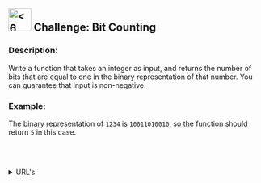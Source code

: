 <h2>
  <picture>
  <img alt="<6 kyu>" src="https://github.com/rudy-rojas/codewars-challenges/blob/main/images/kyu/6.svg?raw=true" width="45"/>
  </picture> Challenge: Bit Counting
</h2>

### Description:

Write a function that takes an integer as input, and returns the number of bits that are equal to one in the binary representation of that number. You can guarantee that input is non-negative.

### Example:

The binary representation of `1234` is `10011010010`, so the function should return `5` in this case.

<br /><br />

<!-- TABLE OF CONTENTS -->
<details>
  <summary>URL's</summary>
  <ol>
    <li>
      <a href="https://www.codewars.com/kata/526571aae218b8ee490006f4/train/javascript">Problem statement</a>
      </li>
    <li>
      <a href="https://www.codewars.com/kata/526571aae218b8ee490006f4/solutions">Other Solutions</a>
    </li>
  </ol>
</details>

